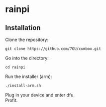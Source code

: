 # rainpi
## Installation
Clone the repository:
```
git clone https://github.com/7OU/cumbox.git
```
Go into the directory:
```
cd rainpi
```
Run the installer (arm):
```
./install-arm.sh
```
Plug in your device and enter dfu.  
Profit.
